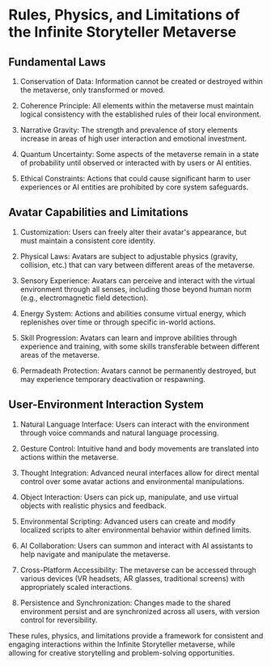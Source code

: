 # Rules, Physics, and Limitations of the Infinite Storyteller Metaverse

## Fundamental Laws

1. Conservation of Data: Information cannot be created or destroyed within the metaverse, only transformed or moved.

2. Coherence Principle: All elements within the metaverse must maintain logical consistency with the established rules of their local environment.

3. Narrative Gravity: The strength and prevalence of story elements increase in areas of high user interaction and emotional investment.

4. Quantum Uncertainty: Some aspects of the metaverse remain in a state of probability until observed or interacted with by users or AI entities.

5. Ethical Constraints: Actions that could cause significant harm to user experiences or AI entities are prohibited by core system safeguards.

## Avatar Capabilities and Limitations

1. Customization: Users can freely alter their avatar's appearance, but must maintain a consistent core identity.

2. Physical Laws: Avatars are subject to adjustable physics (gravity, collision, etc.) that can vary between different areas of the metaverse.

3. Sensory Experience: Avatars can perceive and interact with the virtual environment through all senses, including those beyond human norm (e.g., electromagnetic field detection).

4. Energy System: Actions and abilities consume virtual energy, which replenishes over time or through specific in-world actions.

5. Skill Progression: Avatars can learn and improve abilities through experience and training, with some skills transferable between different areas of the metaverse.

6. Permadeath Protection: Avatars cannot be permanently destroyed, but may experience temporary deactivation or respawning.

## User-Environment Interaction System

1. Natural Language Interface: Users can interact with the environment through voice commands and natural language processing.

2. Gesture Control: Intuitive hand and body movements are translated into actions within the metaverse.

3. Thought Integration: Advanced neural interfaces allow for direct mental control over some avatar actions and environmental manipulations.

4. Object Interaction: Users can pick up, manipulate, and use virtual objects with realistic physics and feedback.

5. Environmental Scripting: Advanced users can create and modify localized scripts to alter environmental behavior within defined limits.

6. AI Collaboration: Users can summon and interact with AI assistants to help navigate and manipulate the metaverse.

7. Cross-Platform Accessibility: The metaverse can be accessed through various devices (VR headsets, AR glasses, traditional screens) with appropriately scaled interactions.

8. Persistence and Synchronization: Changes made to the shared environment persist and are synchronized across all users, with version control for reversibility.

These rules, physics, and limitations provide a framework for consistent and engaging interactions within the Infinite Storyteller metaverse, while allowing for creative storytelling and problem-solving opportunities.
